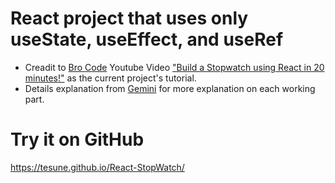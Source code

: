 # React project that uses only useState, useEffect, and useRef

- Creadit to [Bro Code](https://www.youtube.com/@BroCodez) Youtube Video ["Build a Stopwatch using React in 20 minutes!"](https://youtu.be/jPo0mIcNZfM?si=3qoyM_ULkS8j2yev) as the current project's tutorial.
- Details explanation from [Gemini](https://gemini.google.com/app) for more explanation on each working part.

# Try it on GitHub
https://tesune.github.io/React-StopWatch/

